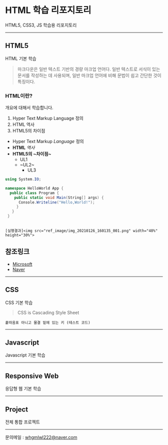 # HTML 학습 리포지토리
HTML5, CSS3, JS 학습용 리포지토리

------------

## HTML5
HTML 기본 학습

> 마크다운은 일반 텍스트 기반의 경량 마크업 언어다. 일반 텍스트로 서식이 있는 문서를 작성하는 데 사용되며, 일반 마크업 언어에 비해 문법이 쉽고 간단한 것이 특징이다.

### HTML이란?
개요에 대해서 학습합니다.

1. Hyper Text Markup Language 정의
2. HTML 역사
3. HTML5의 차이점

- Hyper Text Markup *Language* 정의
- **HTML** *역사*
- **HTML5의 ~차이점~**
  - UL1
  - ~UL2~
      - UL3
     
```C#
using System.IO;

namespace HelloWorld App {
  public class Program {
    public static void Main(String[] args) {
      Console.Writeline("Hello,World!");
     }
   }
 }
 
 ```
``` 
[실행결과]<img src="ref_image/img_20210126_160135_001.png" width="40%" height="30%">

``` 
 
 참조링크
 ---------------
 
 - [Microsoft](https://www.microsft.com)
 - [Naver](https://www.naver.com)
    


---------------

## CSS
CSS 기본 학습

> CSS is Cascading Style Sheet

`홑따옴표 아니고 물결 밑에 있는 키 (테스트 코드)`

----------------

## Javascript
Javascript 기본 학습

----------------

## Responsive Web
응답형 웹 기본 학습

-----------------

## Project
전체 통합 프로젝트



----------------

문의메일 : whgmlwl222@naver.com

